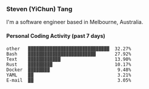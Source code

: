 ### Steven (YiChun) Tang

I'm a software engineer based in Melbourne, Australia.

#### Personal Coding Activity (past 7 days)
```
other   ▓▓▓▓▓▓▓▓▓▓▓▓▓▓▓▓▓▓▓▓▓▓▓▓▓▓▓▓▓▓  32.27%
Bash    ▓▓▓▓▓▓▓▓▓▓▓▓▓▓▓▓▓▓▓▓▓▓▓▓▓       27.92%
Text    ▓▓▓▓▓▓▓▓▓▓▓▓                    13.90%
Rust    ▓▓▓▓▓▓▓▓▓                       10.17%
Docker  ▓▓▓▓▓▓▓▓                         9.48%
YAML    ▓▓                               3.21%
E-mail  ▓▓                               3.05%
```
